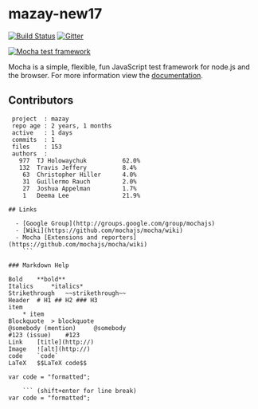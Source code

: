 # mazay-new17

 [![Build Status](https://secure.travis-ci.org/mochajs/mocha.png)](http://travis-ci.org/mochajs/mocha) [![Gitter](https://badges.gitter.im/Join%20Chat.svg)](https://gitter.im/mochajs/mocha?utm_source=badge&utm_medium=badge&utm_campaign=pr-badge&utm_content=badge)

  [![Mocha test framework](http://f.cl.ly/items/3l1k0n2A1U3M1I1L210p/Screen%20Shot%202012-02-24%20at%202.21.43%20PM.png)](http://mochajs.org)

  Mocha is a simple, flexible, fun JavaScript test framework for node.js and the browser. For more information view the [documentation](http://mochajs.org).

## Contributors

```
 project  : mazay
 repo age : 2 years, 1 months
 active   : 1 days
 commits  : 1
 files    : 153
 authors  :
   977	TJ Holowaychuk          62.0%
   132	Travis Jeffery          8.4%
    63	Christopher Hiller      4.0%
    31	Guillermo Rauch         2.0%
    27	Joshua Appelman         1.7%
    1   Deema Lee               21.9%

## Links

  - [Google Group](http://groups.google.com/group/mochajs)
  - [Wiki](https://github.com/mochajs/mocha/wiki)
  - Mocha [Extensions and reporters](https://github.com/mochajs/mocha/wiki)
	```   
  
### Markdown Help

Bold 	**bold**
Italics 	*italics*
Strikethrough 	~~strikethrough~~
Header 	# H1 ## H2 ### H3
item
	* item
Blockquote 	> blockquote
@somebody (mention) 	@somebody
#123 (issue) 	#123
Link 	[title](http://)
Image 	![alt](http://)
code 	`code`
LaTeX 	$$LaTeX code$$

var code = "formatted";

	``` (shift+enter for line break)
var code = "formatted";
